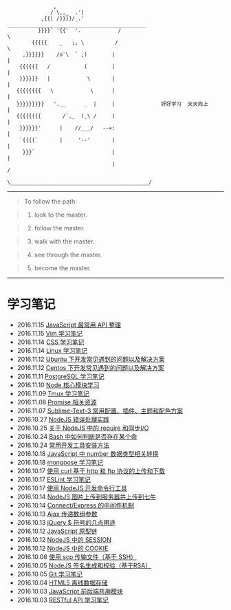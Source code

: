                    ,
                  / \,,_  .'|
               ,{{| /}}}}/_.'            _____________________________________________
              }}}}` '{{'  '.            /                                             \
            {{{{{    _   ;, \          /                                               \
         ,}}}}}}    /o`\  ` ;)        |                                                |
        {{{{{{   /           (        |                                                |
        }}}}}}   |            \       |                                                |
       {{{{{{{{   \            \      |                                                |
       }}}}}}}}}   '.__      _  |     |               好好学习  天天向上                  |
       {{{{{{{{       /`._  (_\ /     |                                                |
        }}}}}}'      |    //___/   --=:                                                |
        `{{{{`       |     '--'       |                                                |
         }}}`                         |                                                |
                                      |                                               /
                                       \_____________________________________________/


-------------------------------------------------
> To follow the path:

> 1. look to the master.

> 2. follow the master.

> 3. walk with the master.

> 4. see through the master.

> 5. become the master.

-------------------------------------------------

# 学习笔记

-   2016.11.15 [JavaScript 最常用 API 整理](https://github.com/modood/modood.github.io/blob/master/notes/JavaScript-APIs/)
-   2016.11.15 [Vim 学习笔记](https://github.com/modood/modood.github.io/blob/master/notes/vim/)
-   2016.11.14 [CSS 学习笔记](https://github.com/modood/modood.github.io/blob/master/notes/css/)
-   2016.11.14 [Linux 学习笔记](https://github.com/modood/modood.github.io/blob/master/notes/linux/)
-   2016.11.12 [Ubuntu 下开发常见遇到的问题以及解决方案](https://github.com/modood/modood.github.io/blob/master/notes/Ubuntu-problems/)
-   2016.11.12 [Centos 下开发常见遇到的问题以及解决方案](https://github.com/modood/modood.github.io/blob/master/notes/Centos-problems/)
-   2016.11.11 [PostgreSQL 学习笔记](https://github.com/modood/modood.github.io/blob/master/notes/PostgreSQL/)
-   2016.11.10 [Node 核心模块学习](https://github.com/modood/modood.github.io/blob/master/notes/Node-core-module/)
-   2016.11.09 [Tmux 学习笔记](https://github.com/modood/modood.github.io/blob/master/notes/tmux/)
-   2016.11.08 [Promise 相关资源](https://github.com/modood/modood.github.io/blob/master/notes/Promise/)
-   2016.11.07 [Sublime-Text-3 常用配置、插件、主题和配色方案](https://github.com/modood/modood.github.io/blob/master/notes/Sublime-Text-3/)
-   2016.10.27 [NodeJS 错误处理实践](https://github.com/modood/modood.github.io/blob/master/notes/NodeJS-error-handling/)
-   2016.10.25 [关于 NodeJS 中的 require 和同步I/O](https://github.com/modood/modood.github.io/blob/master/notes/NodeJS-require/)
-   2016.10.24 [Bash 中如何判断是否存在某个命](https://github.com/modood/modood.github.io/blob/master/notes/Bash-check-program/)
-   2016.10.24 [常用开发工具安装方法](https://github.com/modood/modood.github.io/blob/master/notes/Installation/)
-   2016.10.18 [JavaScript 中 number 数据类型相关转换](https://github.com/modood/modood.github.io/blob/master/notes/JavaScript-number-conversion/)
-   2016.10.18 [mongoose 学习笔记](https://github.com/modood/modood.github.io/blob/master/notes/mongoose/)
-   2016.10.17 [使用 curl 基于 http 和 ftp 协议的上传和下载](https://github.com/modood/modood.github.io/blob/master/notes/curl/)
-   2016.10.17 [ESLint 学习笔记](https://github.com/modood/modood.github.io/blob/master/notes/ESLint/)
-   2016.10.17 [使用 NodeJS 开发命令行工具](https://github.com/modood/modood.github.io/blob/master/notes/NodeJS-command-line-tool/)
-   2016.10.14 [NodeJS 图片上传到服务器并上传到七牛](https://github.com/modood/modood.github.io/blob/master/notes/NodeJS-upload-image/)
-   2016.10.14 [Connect/Express 的中间件机制](https://github.com/modood/modood.github.io/blob/master/notes/connect-express-middleware/)
-   2016.10.13 [Ajax 传递数组参数](https://github.com/modood/modood.github.io/blob/master/notes/pass-array-to-ajax/)
-   2016.10.13 [jQuery $ 符号的几点用途](https://github.com/modood/modood.github.io/blob/master/notes/jQuery-dollar/)
-   2016.10.12 [JavaScript 原型链](https://github.com/modood/modood.github.io/blob/master/notes/JavaScript-prototype-chain/)
-   2016.10.12 [NodeJS 中的 SESSION](https://github.com/modood/modood.github.io/blob/master/notes/NodeJS-session/)
-   2016.10.12 [NodeJS 中的 COOKIE](https://github.com/modood/modood.github.io/blob/master/notes/NodeJS-cookie/)
-   2016.10.06 [使用 scp 传输文件（基于 SSH）](https://github.com/modood/modood.github.io/blob/master/notes/scp/)
-   2016.10.05 [NodeJS 签名生成和校验（基于RSA）](https://github.com/modood/modood.github.io/blob/master/notes/RSA/)
-   2016.10.05 [Git 学习笔记](https://github.com/modood/modood.github.io/blob/master/notes/Git/)
-   2016.10.04 [HTML5 离线数据存储](https://github.com/modood/modood.github.io/blob/master/notes/HTML5-storage/)
-   2016.10.03 [JavaScript 前后端共用模块](https://github.com/modood/modood.github.io/blob/master/notes/JavaScript-module/)
-   2016.10.03 [RESTful API 学习笔记](https://github.com/modood/modood.github.io/blob/master/notes/RESTful-API/)

